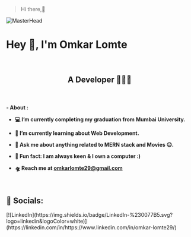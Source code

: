 > Hi there,👋

![MasterHead](https://pa1.aminoapps.com/6443/b6ba7bbaba12eac14410e9f8d58145ca47049725_hq.gif) 

<h1> 
  Hey 👋, I'm Omkar Lomte 
</h1>
<br/>
<div align="center"> 
  <b> 
    <h2> 
      A Developer 🤖🧑‍💻 
    </h2>
  </b> 
</div>
<br/>
  <h4> 
  - About :
    
  - 💻  I’m currently completing my graduation from Mumbai University.
  
  - 📗  I’m currently learning about Web Development.
  
  - 🙋  Ask me about anything related to MERN stack and Movies 😉.  
    
  - 👾  Fun fact: I am always keen & I own a computer :) 
  
  - 🛸  Reach me at **omkarlomte29@gmail.com**
  <br/>  
  </h4>

<h2>📱 Socials: </h2>
[![LinkedIn](https://img.shields.io/badge/LinkedIn-%230077B5.svg?logo=linkedin&logoColor=white)](https://linkedin.com/in/https://www.linkedin.com/in/omkar-lomte29/)


<!--
**omkarlomte29/omkarlomte29** is a ✨ _special_ ✨ repository because its `README.md` (this file) appears on your GitHub profile.

Here are some ideas to get you started:

- 🔭 I’m currently working on ...
- 🌱 I’m currently learning ...
- 👯 I’m looking to collaborate on ...
- 🤔 I’m looking for help with ...
- 💬 Ask me about ...
- 📫 How to reach me: ...
- 😄 Pronouns: ...
- ⚡ Fun fact: ...
-->
